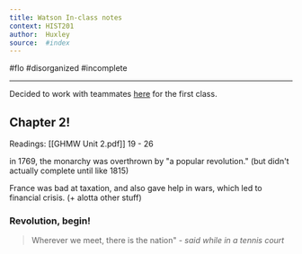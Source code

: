 ```yaml
---
title: Watson In-class notes
context: HIST201
author:  Huxley 
source:  #index
---
```


#flo 
#disorganized #incomplete

---


Decided to work with teammates [here](https://docs.google.com/document/d/1tqvXVKwNXCITjnJToQ9exLmHjr7A9zZt944uihn8YOM/) for the first class. 



## Chapter 2!

Readings:  [[GHMW Unit 2.pdf]] 19 - 26

in 1769, the monarchy was overthrown by "a popular revolution." (but didn't actually complete until like 1815)

France was bad at taxation, and also gave help in wars, which led to financial crisis. (+ alotta other stuff) 

### Revolution, begin!

> Wherever we meet, there is the nation" - *said while in a tennis court* 










































